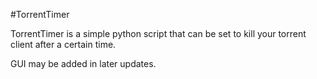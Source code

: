#TorrentTimer

TorrentTimer is a simple python script that can be set to kill your torrent client after a certain time.

GUI may be added in later updates. 